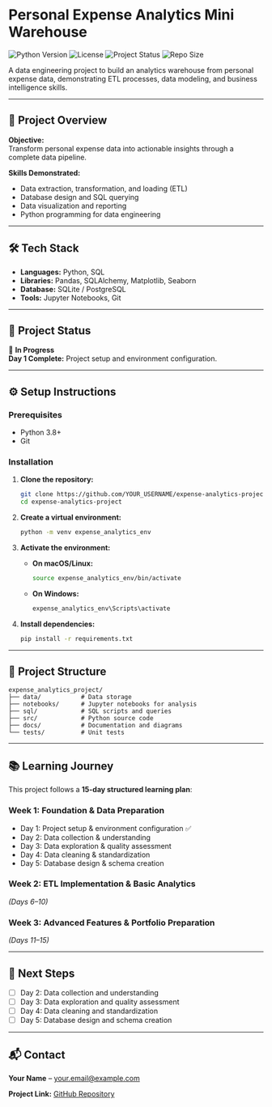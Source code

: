 # Personal Expense Analytics Mini Warehouse

![Python Version](https://img.shields.io/badge/python-3.8%2B-blue)
![License](https://img.shields.io/badge/license-MIT-green)
![Project Status](https://img.shields.io/badge/status-in%20progress-yellow)
![Repo Size](https://img.shields.io/github/repo-size/jemmydarify/expense-analytics-project)

A data engineering project to build an analytics warehouse from personal expense data, demonstrating ETL processes, data modeling, and business intelligence skills.

---

## 📌 Project Overview

**Objective:**  
Transform personal expense data into actionable insights through a complete data pipeline.

**Skills Demonstrated:**
- Data extraction, transformation, and loading (ETL)
- Database design and SQL querying
- Data visualization and reporting
- Python programming for data engineering

---

## 🛠 Tech Stack

- **Languages:** Python, SQL
- **Libraries:** Pandas, SQLAlchemy, Matplotlib, Seaborn
- **Database:** SQLite / PostgreSQL
- **Tools:** Jupyter Notebooks, Git

---

## 📂 Project Status

🚧 **In Progress**  
**Day 1 Complete:** Project setup and environment configuration.

---

## ⚙️ Setup Instructions

### Prerequisites
- Python 3.8+
- Git

### Installation

1. **Clone the repository:**
   ```bash
   git clone https://github.com/YOUR_USERNAME/expense-analytics-project.git
   cd expense-analytics-project


2. **Create a virtual environment:**

   ```bash
   python -m venv expense_analytics_env
   ```

3. **Activate the environment:**

   * **On macOS/Linux:**

     ```bash
     source expense_analytics_env/bin/activate
     ```
   * **On Windows:**

     ```powershell
     expense_analytics_env\Scripts\activate
     ```

4. **Install dependencies:**

   ```bash
   pip install -r requirements.txt
   ```

---

## 📁 Project Structure

```
expense_analytics_project/
├── data/           # Data storage
├── notebooks/      # Jupyter notebooks for analysis
├── sql/            # SQL scripts and queries
├── src/            # Python source code
├── docs/           # Documentation and diagrams
└── tests/          # Unit tests
```

---

## 📚 Learning Journey

This project follows a **15-day structured learning plan**:

### Week 1: Foundation & Data Preparation

* Day 1: Project setup & environment configuration ✅
* Day 2: Data collection & understanding
* Day 3: Data exploration & quality assessment
* Day 4: Data cleaning & standardization
* Day 5: Database design & schema creation

### Week 2: ETL Implementation & Basic Analytics

*(Days 6–10)*

### Week 3: Advanced Features & Portfolio Preparation

*(Days 11–15)*

---

## 🚀 Next Steps

* [ ] Day 2: Data collection and understanding
* [ ] Day 3: Data exploration and quality assessment
* [ ] Day 4: Data cleaning and standardization
* [ ] Day 5: Database design and schema creation

---

## 📬 Contact

**Your Name** – [your.email@example.com](mailto:your.email@example.com)

**Project Link:** [GitHub Repository](https://github.com/YOUR_USERNAME/expense-analytics-project)
